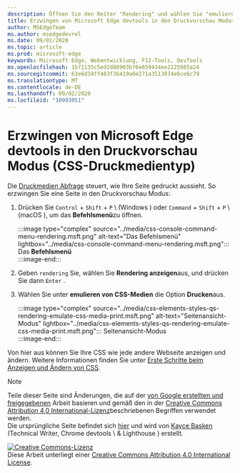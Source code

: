 ```yaml
---
description: Öffnen Sie den Reiter "Rendering" und wählen Sie "emulieren von CSS-Medien" > "Drucken".
title: Erzwingen von Microsoft Edge devtools in den Druckvorschau Modus (CSS-Druckmedientyp)
author: MSEdgeTeam
ms.author: msedgedevrel
ms.date: 09/01/2020
ms.topic: article
ms.prod: microsoft-edge
keywords: Microsoft Edge, Webentwicklung, F12-Tools, DevTools
ms.openlocfilehash: 1b71135c5ed2d86903b76e659434ee2125985a24
ms.sourcegitcommit: 63e6d34ff483f3b419a0e271a3513874e6ce6c79
ms.translationtype: MT
ms.contentlocale: de-DE
ms.lasthandoff: 09/02/2020
ms.locfileid: "10993051"
---
```

<!-- Copyright Kayce Basques 

   Licensed under the Apache License, Version 2.0 (the "License");
   you may not use this file except in compliance with the License.
   You may obtain a copy of the License at

       https://www.apache.org/licenses/LICENSE-2.0

   Unless required by applicable law or agreed to in writing, software
   distributed under the License is distributed on an "AS IS" BASIS,
   WITHOUT WARRANTIES OR CONDITIONS OF ANY KIND, either express or implied.
   See the License for the specific language governing permissions and
   limitations under the License.  -->





# Erzwingen von Microsoft Edge devtools in den Druckvorschau Modus (CSS-Druckmedientyp)   



Die [Druckmedien Abfrage][MDNUsingMediaQueries] steuert, wie Ihre Seite gedruckt aussieht.  So erzwingen Sie eine Seite in den Druckvorschau Modus:  

1.  Drücken Sie `Control` + `Shift` + `P` \ (Windows \) oder `Command` + `Shift` + `P` \ (macOS \), um das **Befehlsmenü**zu öffnen.  
    
    :::image type="complex" source="../media/css-console-command-menu-rendering.msft.png" alt-text="Das Befehlsmenü" lightbox="../media/css-console-command-menu-rendering.msft.png":::
       Das **Befehlsmenü**  
    :::image-end:::  
    
1.  Geben `rendering` Sie, wählen Sie **Rendering anzeigen**aus, und drücken Sie dann `Enter` .  
1.  Wählen Sie unter **emulieren von CSS-Medien** die Option **Drucken**aus.  
    
    :::image type="complex" source="../media/css-elements-styles-qs-rendering-emulate-css-media-print.msft.png" alt-text="Seitenansicht-Modus" lightbox="../media/css-elements-styles-qs-rendering-emulate-css-media-print.msft.png":::
       Seitenansicht-Modus  
    :::image-end:::  
    
Von hier aus können Sie Ihre CSS wie jede andere Webseite anzeigen und ändern.  Weitere Informationen finden Sie unter [Erste Schritte beim Anzeigen und Ändern von CSS][DevToolsCSSGetStarted].  

<!--  
 


-->  

<!-- links -->  

[MicrosoftEdgeDevTools]: ../../devtools-guide-chromium.md "Microsoft Edge (Chrom)-Entwicklertools | Microsoft docs"  
[DevToolsCSSGetStarted]: ./index.md "Erste Schritte mit dem anzeigen und Ändern von CSS | Microsoft docs"  

[MDNUsingMediaQueries]: https://developer.mozilla.org/docs/Web/CSS/Media_Queries/Using_media_queries "Verwenden von medienabfragen | MDN"  

> [!NOTE]
> Teile dieser Seite sind Änderungen, die auf der [von Google erstellten und freigegebenen][GoogleSitePolicies] Arbeit basieren und gemäß den in der [Creative Commons Attribution 4,0 International-Lizenz][CCA4IL]beschriebenen Begriffen verwendet werden.  
> Die ursprüngliche Seite befindet sich [hier](https://developers.google.com/web/tools/chrome-devtools/css/print-preview) und wird von [Kayce Basken][KayceBasques] (Technical Writer, Chrome devtools \ & Lighthouse \) erstellt.  

[![Creative Commons-Lizenz][CCby4Image]][CCA4IL]  
Diese Arbeit unterliegt einer [Creative Commons Attribution 4.0 International License][CCA4IL].  

[CCA4IL]: https://creativecommons.org/licenses/by/4.0  
[CCby4Image]: https://i.creativecommons.org/l/by/4.0/88x31.png  
[GoogleSitePolicies]: https://developers.google.com/terms/site-policies  
[KayceBasques]: https://developers.google.com/web/resources/contributors/kaycebasques  
